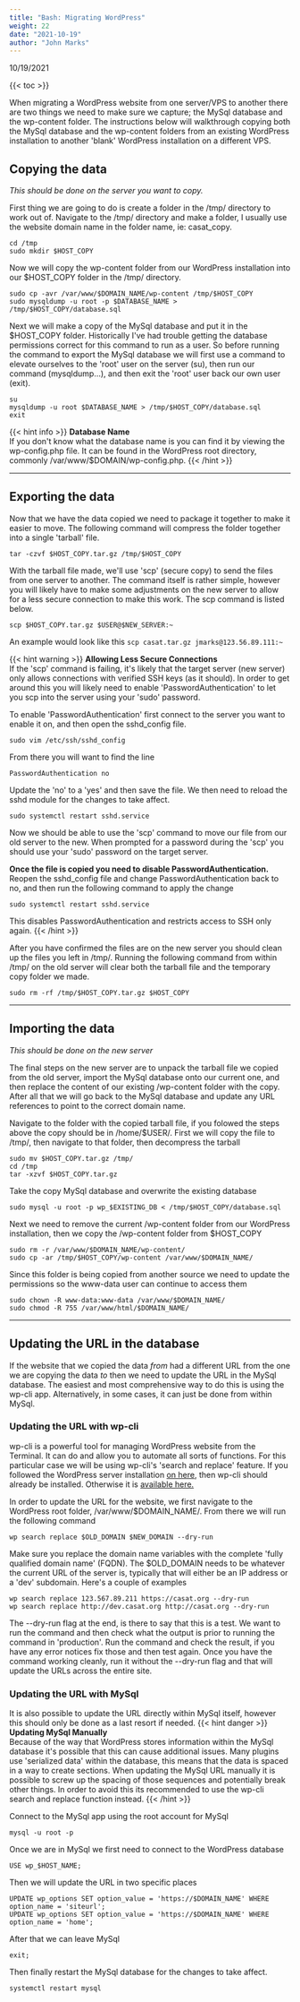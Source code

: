 ```yaml
---
title: "Bash: Migrating WordPress"
weight: 22
date: "2021-10-19"
author: "John Marks"
---
```

10/19/2021

{{< toc >}}

When migrating a WordPress website from one server/VPS to another there are two things we need to make sure we capture; the MySql database and the wp-content folder. The instructions below will walkthrough copying both the MySql database and the wp-content folders from an existing WordPress installation to another 'blank' WordPress installation on a different VPS.

## Copying the data

*This should be done on the server you want to copy.*

First thing we are going to do is create a folder in the /tmp/ directory to work out of. Navigate to the /tmp/ directory and make a folder, I usually use the website domain name in the folder name, ie: casat_copy.
```
cd /tmp
sudo mkdir $HOST_COPY
```

Now we will copy the wp-content folder from our WordPress installation into our $HOST_COPY folder in the /tmp/ directory.
```
sudo cp -avr /var/www/$DOMAIN_NAME/wp-content /tmp/$HOST_COPY
sudo mysqldump -u root -p $DATABASE_NAME > /tmp/$HOST_COPY/database.sql
```

Next we will make a copy of the MySql database and put it in the $HOST_COPY folder. Historically I've had trouble getting the database permissions correct for this command to run as a user. So before running the command to export the MySql database we will first use a command to elevate ourselves to the 'root' user on the server (su), then run our command (mysqldump...), and then exit the 'root' user back our own user (exit).
```
su
mysqldump -u root $DATABASE_NAME > /tmp/$HOST_COPY/database.sql
exit
```

{{< hint info >}}
**Database Name**\
If you don't know what the database name is you can find it by viewing the wp-config.php file. It can be found in the WordPress root directory, commonly /var/www/$DOMAIN/wp-config.php.
{{< /hint >}}

---

## Exporting the data

Now that we have the data copied we need to package it together to make it easier to move. The following command will compress the folder together into a single 'tarball' file.
```
tar -czvf $HOST_COPY.tar.gz /tmp/$HOST_COPY
```

With the tarball file made, we'll use 'scp' (secure copy) to send the files from one server to another. The command itself is rather simple, however you will likely have to make some adjustments on the new server to allow for a less secure connection to make this work. The scp command is listed below.
```
scp $HOST_COPY.tar.gz $USER@$NEW_SERVER:~
```
An example would look like this `scp casat.tar.gz jmarks@123.56.89.111:~`

{{< hint warning >}}
**Allowing Less Secure Connections**\
If the 'scp' command is failing, it's likely that the target server (new server) only allows connections with verified SSH keys (as it should). In order to get around this you will likely need to enable 'PasswordAuthentication' to let you scp into the server using your 'sudo' password.

To enable 'PasswordAuthentication' first connect to the server you want to enable it on, and then open the sshd_config file.
```
sudo vim /etc/ssh/sshd_config
```
From there you will want to find the line
```
PasswordAuthentication no
```
Update the 'no' to a 'yes' and then save the file. We then need to reload the sshd module for the changes to take affect.
```
sudo systemctl restart sshd.service
```
Now we should be able to use the 'scp' command to move our file from our old server to the new. When prompted for a password during the 'scp' you should use your 'sudo' password on the target server.

**Once the file is copied you need to disable PasswordAuthentication.**\
Reopen the sshd_config file and change PasswordAuthentication back to no, and then run the following command to apply the change
```
sudo systemctl restart sshd.service
```
This disables PasswordAuthentication and restricts access to SSH only again.
{{< /hint >}}

After you have confirmed the files are on the new server you should clean up the files you left in /tmp/. Running the following command from within /tmp/ on the old server will clear both the tarball file and the temporary copy folder we made.
```
sudo rm -rf /tmp/$HOST_COPY.tar.gz $HOST_COPY
```

---

## Importing the data

*This should be done on the new server*

The final steps on the new server are to unpack the tarball file we copied from the old server, import the MySql database onto our current one, and then replace the content of our existing /wp-content folder with the copy. After all that we will go back to the MySql database and update any URL references to point to the correct domain name.

Navigate to the folder with the copied tarball file, if you folowed the steps above the copy should be in /home/$USER/. First we will copy the file to /tmp/, then navigate to that folder, then decompress the tarball
```
sudo mv $HOST_COPY.tar.gz /tmp/
cd /tmp
tar -xzvf $HOST_COPY.tar.gz
```

Take the copy MySql database and overwrite the existing database
```
sudo mysql -u root -p wp_$EXISTING_DB < /tmp/$HOST_COPY/database.sql
```

Next we need to remove the current /wp-content folder from our WordPress installation, then we copy the /wp-content folder from $HOST_COPY
```
sudo rm -r /var/www/$DOMAIN_NAME/wp-content/
sudo cp -ar /tmp/$HOST_COPY/wp-content /var/www/$DOMAIN_NAME/
```

Since this folder is being copied from another source we need to update the permissions so the www-data user can continue to access them
```
sudo chown -R www-data:www-data /var/www/$DOMAIN_NAME/
sudo chmod -R 755 /var/www/html/$DOMAIN_NAME/
```

---

## Updating the URL in the database

If the website that we copied the data *from* had a different URL from the one we are copying the data *to* then we need to update the URL in the MySql database. The easiest and most comprehensive way to do this is using the wp-cli app. Alternatively, in some cases, it can just be done from within MySql.

### Updating the URL with wp-cli

wp-cli is a powerful tool for managing WordPress website from the Terminal. It can do and allow you to automate all sorts of functions. For this particular case we will be using wp-cli's 'search and replace' feature. If you followed the WordPress server installation [on here](http://hugo.casatdev.com/it_notes/new_server_config/LAMP_03/#installing-wp-cli), then wp-cli should already be installed. Otherwise it is [available here.](https://wp-cli.org)

In order to update the URL for the website, we first navigate to the WordPress root folder, /var/www/$DOMAIN_NAME/. From there we will run the following command
```
wp search replace $OLD_DOMAIN $NEW_DOMAIN --dry-run
```
Make sure you replace the domain name variables with the complete 'fully qualified domain name' (FQDN). The $OLD_DOMAIN needs to be whatever the current URL of the server is, typically that will either be an IP address or a 'dev' subdomain. Here's a couple of examples
```
wp search replace 123.567.89.211 https://casat.org --dry-run
wp search replace http://dev.casat.org http://casat.org --dry-run
```
The --dry-run flag at the end, is there to say that this is a test. We want to run the command and then check what the output is prior to running the command in 'production'. Run the command and check the result, if you have any error notices fix those and then test again. Once you have the command working cleanly, run it without the --dry-run flag and that will update the URLs across the entire site.

### Updating the URL with MySql

It is also possible to update the URL directly within MySql itself, however this should only be done as a last resort if needed.
{{< hint danger >}}
**Updating MySql Manually**\
Because of the way that WordPress stores information within the MySql database it's possible that this can cause additional issues. Many plugins use 'serialized data' within the database, this means that the data is spaced in a way to create sections. When updating the MySql URL manually it is possible to screw up the spacing of those sequences and potentially break other things. In order to avoid this its recommended to use the wp-cli search and replace function instead.
{{< /hint >}}

Connect to the MySql app using the root account for MySql
```
mysql -u root -p
```
Once we are in MySql we first need to connect to the WordPress database
```
USE wp_$HOST_NAME;
```
Then we will update the URL in two specific places
```
UPDATE wp_options SET option_value = 'https://$DOMAIN_NAME' WHERE option_name = 'siteurl';
UPDATE wp_options SET option_value = 'https://$DOMAIN_NAME' WHERE option_name = 'home';
```
After that we can leave MySql
```
exit;
```
Then finally restart the MySql database for the changes to take affect.
```
systemctl restart mysql
```
